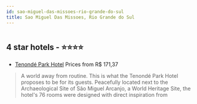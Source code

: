 ```yaml
---
id: sao-miguel-das-missoes-rio-grande-do-sul
title: Sao Miguel Das Missoes, Rio Grande do Sul
---
```


<center><img src="http://media.omnibees.com/Images/10312/Property/501865.jpg" alt="" /></center>


##  4 star hotels - ⭐️⭐️⭐️⭐️

-    [Tenondé Park Hotel](https://us.hurb.com/hotels/sao-miguel-das-missoes/tenonde-park-hotel-OMN-10312?cmp=18055) Prices from R$ 171,37
   > A world away from routine.This is what the Tenondé Park Hotel proposes to be for its guests. Peacefully located next to the Archaeological Site of São Miguel Arcanjo, a World Heritage Site, the hotel's 76 rooms were designed with direct inspiration from 
